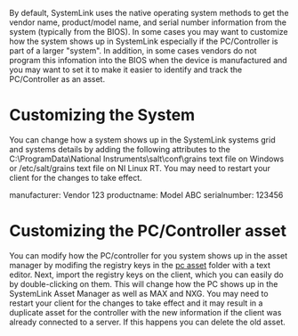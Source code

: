 By default, SystemLink uses the native operating system methods to get the vendor name, product/model name, and serial number information from the system (typically from the BIOS). In some cases you may want to customize how the system shows up in SystemLink especially if the PC/Controller is part of a larger "system".  In addition, in some cases vendors do not program this infomation into the BIOS when the device is manufactured and you may want to set it to make it easier to identify and track the PC/Controller as an asset.

# Customizing the System
You can change how a system shows up in the SystemLink systems grid and systems details by adding the following attributes to the C:\ProgramData\National Instruments\salt\conf\grains text file on Windows or /etc/salt/grains text file on NI Linux RT. You may need to restart your client for the changes to take effect.

manufacturer: Vendor 123
productname: Model ABC
serialnumber: 123456

# Customizing the PC/Controller asset
You can modify how the PC/controller for you system shows up in the asset manager by modifing the registry keys in the [pc asset](pc%20asset) folder with a text editor. Next, import the registry keys on the client, which you can easily do by double-clicking on them.  This will change how the PC shows up in the SystemLink Asset Manager as well as MAX and NXG.  You may need to restart your client for the changes to take effect and it may result in a duplicate asset for the controller with the new information if the client was already connected to a server.  If this happens you can delete the old asset.
